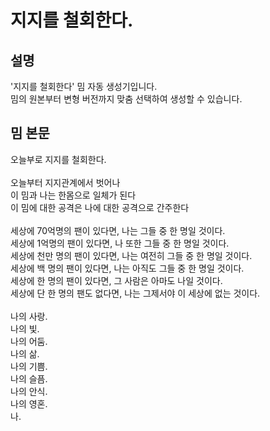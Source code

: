 # 지지를 철회한다.

## 설명
'지지를 철회한다' 밈 자동 생성기입니다.<br/>
밈의 원본부터 변형 버전까지 맞춤 선택하여 생성할 수 있습니다.<br/>

## 밈 본문
오늘부로 지지를 철회한다.<br/>
<br/>
오늘부터 지지관계에서 벗어나<br/>
이 밈과 나는 한몸으로 일체가 된다<br/>
이 밈에 대한 공격은 나에 대한 공격으로 간주한다<br/>
<br/>
세상에 70억명의 팬이 있다면, 나는 그들 중 한 명일 것이다.<br/>
세상에 1억명의 팬이 있다면, 나 또한 그들 중 한 명일 것이다.<br/>
세상에 천만 명의 팬이 있다면, 나는 여전히 그들 중 한 명일 것이다.<br/>
세상에 백 명의 팬이 있다면, 나는 아직도 그들 중 한 명일 것이다.<br/>
세상에 한 명의 팬이 있다면, 그 사람은 아마도 나일 것이다.<br/>
세상에 단 한 명의 팬도 없다면, 나는 그제서야 이 세상에 없는 것이다.<br/>
<br/>
나의 사랑.<br/>
나의 빛.<br/>
나의 어둠.<br/>
나의 삶.<br/>
나의 기쁨.<br/>
나의 슬픔.<br/>
나의 안식.<br/>
나의 영혼.<br/>
나.<br/>